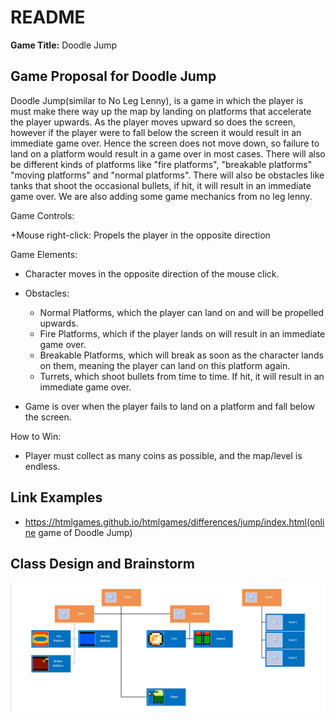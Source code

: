 # README #
**Game Title:** Doodle Jump

## Game Proposal for Doodle Jump ##

Doodle Jump(similar to No Leg Lenny), is a game in which the player is must make there way up the map by landing on platforms that accelerate the player upwards. As the player moves upward so does the screen, however if the player were to fall below the screen it would result in an immediate game over. Hence the screen does not move down, so failure to land on a platform would result in a game over in most cases. There will also be different kinds of platforms like "fire platforms", "breakable platforms" "moving platforms" and "normal platforms". There will also be obstacles like tanks that shoot the occasional bullets, if hit, it will result in an immediate game over. We are also adding some game mechanics from no leg lenny.   


Game Controls:

+Mouse right-click: Propels the player in the opposite direction 

Game Elements:

+ Character moves in the opposite direction of the mouse click.

+ Obstacles:
	+ Normal Platforms, which the player can land on and will be propelled upwards.  
	+ Fire Platforms, which if the player lands on will result in an immediate game over. 
	+ Breakable Platforms, which will break as soon as the character lands on them, meaning the player can land on this platform again.  
	+ Turrets, which shoot bullets from time to time. If hit, it will result in an immediate game over.
	
+ Game is over when the player fails to land on a platform and fall below the screen. 


How to Win:
+ Player must collect as many coins as possible, and the map/level is endless. 


## Link Examples ##

+ https://htmlgames.github.io/htmlgames/differences/jump/index.html(online game of Doodle Jump)

## Class Design and Brainstorm ##

![Class design](diagram.png)